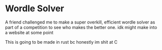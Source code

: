 # Wordle Solver

A friend challenged me to make a super overkill, efficient wordle solver as part of a competition to see who makes the better one. idk might make into a website at some point

This is going to be made in rust bc honestly im shit at C